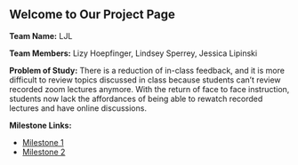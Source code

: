 ## Welcome to Our Project Page

**Team Name:** LJL

**Team Members:** Lizy Hoepfinger, Lindsey Sperrey, Jessica Lipinski

**Problem of Study:** There is a reduction of in-class feedback, and it is more difficult to review topics discussed in class because students can’t review recorded zoom lectures anymore. With the return of face to face instruction, students now lack the affordances of being able to rewatch recorded lectures and have online discussions. 


**Milestone Links:**
- <a href="HCI Milestone 1.pdf" target="_blank">Milestone 1</a>
- <a href="HCIMilestone2.pdf" target="_blank">Milestone 2</a>
